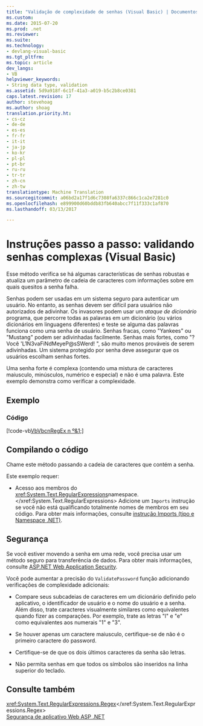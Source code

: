 ```yaml
---
title: "Validação de complexidade de senhas (Visual Basic) | Documentos do Microsoft"
ms.custom: 
ms.date: 2015-07-20
ms.prod: .net
ms.reviewer: 
ms.suite: 
ms.technology:
- devlang-visual-basic
ms.tgt_pltfrm: 
ms.topic: article
dev_langs:
- VB
helpviewer_keywords:
- String data type, validation
ms.assetid: 5d9a918f-6c1f-41a3-a019-b5c2b8ce0381
caps.latest.revision: 17
author: stevehoag
ms.author: shoag
translation.priority.ht:
- cs-cz
- de-de
- es-es
- fr-fr
- it-it
- ja-jp
- ko-kr
- pl-pl
- pt-br
- ru-ru
- tr-tr
- zh-cn
- zh-tw
translationtype: Machine Translation
ms.sourcegitcommit: a06bd2a17f1d6c7308fa6337c866c1ca2e7281c0
ms.openlocfilehash: e899900d60bddb83fb640abcc7f11f333c1af870
ms.lasthandoff: 03/13/2017

---
```

# <a name="walkthrough-validating-that-passwords-are-complex-visual-basic"></a>Instruções passo a passo: validando senhas complexas (Visual Basic)
Esse método verifica se há algumas características de senhas robustas e atualiza um parâmetro de cadeia de caracteres com informações sobre em quais quesitos a senha falha.  
  
 Senhas podem ser usadas em um sistema seguro para autenticar um usuário. No entanto, as senhas devem ser difícil para usuários não autorizados de adivinhar. Os invasores podem usar um *ataque de dicionário* programa, que percorre todas as palavras em um dicionário (ou vários dicionários em linguagens diferentes) e teste se alguma das palavras funciona como uma senha de usuário. Senhas fracas, como "Yankees" ou "Mustang" podem ser adivinhadas facilmente. Senhas mais fortes, como "? Você 'L1N3vaFiNdMeyeP@sSWerd! ", são muito menos prováveis de serem adivinhadas. Um sistema protegido por senha deve assegurar que os usuários escolham senhas fortes.  
  
 Uma senha forte é complexa (contendo uma mistura de caracteres maiusculo, minúsculos, numérico e especial) e não é uma palavra. Este exemplo demonstra como verificar a complexidade.  
  
## <a name="example"></a>Exemplo  
  
### <a name="code"></a>Código  
 [!code-vb[VbVbcnRegEx n º&1;](../../../../visual-basic/programming-guide/language-features/strings/codesnippet/VisualBasic/walkthrough-validating-that-passwords-are-complex_1.vb)]  
  
## <a name="compiling-the-code"></a>Compilando o código  
 Chame este método passando a cadeia de caracteres que contém a senha.  
  
 Este exemplo requer:  
  
-   Acesso aos membros do <xref:System.Text.RegularExpressions>namespace.</xref:System.Text.RegularExpressions> Adicione um `Imports` instrução se você não está qualificando totalmente nomes de membros em seu código. Para obter mais informações, consulte [instrução Imports (tipo e Namespace .NET)](../../../../visual-basic/language-reference/statements/imports-statement-net-namespace-and-type.md).  
  
## <a name="security"></a>Segurança  
 Se você estiver movendo a senha em uma rede, você precisa usar um método seguro para transferência de dados. Para obter mais informações, consulte [ASP.NET Web Application Security](https://msdn.microsoft.com/library/330a99hc).  
  
 Você pode aumentar a precisão do `ValidatePassword` função adicionando verificações de complexidade adicionais:  
  
-   Compare seus subcadeias de caracteres em um dicionário definido pelo aplicativo, o identificador de usuário e o nome do usuário e a senha. Além disso, trate caracteres visualmente similares como equivalentes quando fizer as comparações. Por exemplo, trate as letras "l" e "e" como equivalentes aos numerais "1" e "3".  
  
-   Se houver apenas um caractere maiusculo, certifique-se de não é o primeiro caractere do password.  
  
-   Certifique-se de que os dois últimos caracteres da senha são letras.  
  
-   Não permita senhas em que todos os símbolos são inseridos na linha superior do teclado.  
  
## <a name="see-also"></a>Consulte também  
 <xref:System.Text.RegularExpressions.Regex></xref:System.Text.RegularExpressions.Regex>   
 [Segurança de aplicativo Web ASP .NET](https://msdn.microsoft.com/library/330a99hc)
